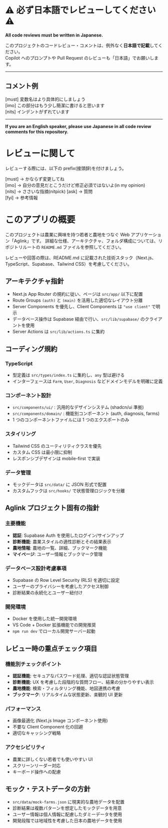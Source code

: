 # ⚠️ 必ず日本語でレビューしてください ⚠️
**All code reviews must be written in Japanese.**

このプロジェクトのコードレビュー・コメントは、例外なく**日本語で記載**してください。  
Copilot へのプロンプトや Pull Request のレビューも「日本語」でお願いします。

---

## コメント例
[must] 変数名はより具体的にしましょう  
[imo] この部分はもう少し簡潔に書けると思います  
[nits] インデントがずれています

---

<!-- 英語併記でさらに強調 -->
**If you are an English speaker, please use Japanese in all code review comments for this repository.**

# レビューに関して

レビューする際には、以下の prefix(接頭辞)を付けましょう。

[must] → かならず変更してね  
[imo] → 自分の意見だとこうだけど修正必須ではないよ(in my opinion)  
[nits] → ささいな指摘(nitpick)
[ask] → 質問  
[fyi] → 参考情報

# このアプリの概要

このプロジェクトは農業に興味を持つ若者と農地をつなぐ Web アプリケーション「Aglink」です。
詳細な仕様、アーキテクチャ、フォルダ構成については、リポジトリルートの `README.md` ファイルを参照してください。

レビューや回答の際は、README.md に記載された技術スタック（Next.js、TypeScript、Supabase、Tailwind CSS）を考慮してください。

## アーキテクチャ指針

- Next.js App Router の規約に従い、ページは `src/app/` 以下に配置
- Route Groups `(auth)` と `(main)` を活用した適切なレイアウト分離
- Server Components を優先し、Client Components は `"use client"` で明示
- データベース操作は Supabase 経由で行い、`src/lib/supabase/` のクライアントを使用
- Server Actions は `src/lib/actions.ts` に集約

## コーディング規約

### TypeScript

- 型定義は `src/types/index.ts` に集約し、`any` 型は避ける
- インターフェースは `Farm`, `User`, `Diagnosis` などドメインモデルを明確に定義

### コンポーネント設計

- `src/components/ui/` : 汎用的なデザインシステム (shadcn/ui 準拠)
- `src/components/domain/` : 機能別コンポーネント (auth, diagnosis, farms)
- 1 つのコンポーネントファイルには 1 つのエクスポートのみ

### スタイリング

- Tailwind CSS のユーティリティクラスを優先
- カスタム CSS は最小限に抑制
- レスポンシブデザインは mobile-first で実装

### データ管理

- モックデータは `src/data/` に JSON 形式で配置
- カスタムフックは `src/hooks/` で状態管理ロジックを分離

## Aglink プロジェクト固有の指針

### 主要機能

- **認証**: Supabase Auth を使用したログイン/サインアップ
- **診断機能**: 農業スタイルの適性診断とその結果表示
- **農地情報**: 農地の一覧、詳細、ブックマーク機能
- **マイページ**: ユーザー情報とブックマーク管理

### データベース設計考慮事項

- Supabase の Row Level Security (RLS) を適切に設定
- ユーザーのプライバシーを考慮したアクセス制御
- 診断結果の永続化とユーザー紐付け

### 開発環境

- Docker を使用した統一開発環境
- VS Code + Docker 拡張機能での開発推奨
- `npm run dev` でローカル開発サーバー起動

## レビュー時の重点チェック項目

### 機能別チェックポイント

- **認証機能**: セキュアなパスワード処理、適切な認証状態管理
- **診断機能**: UX を考慮した段階的な質問フロー、結果の分かりやすい表示
- **農地機能**: 検索・フィルタリング機能、地図連携の考慮
- **ブックマーク**: リアルタイムな状態更新、楽観的 UI 更新

### パフォーマンス

- 画像最適化 (Next.js Image コンポーネント使用)
- 不要な Client Component 化の回避
- 適切なキャッシング戦略

### アクセシビリティ

- 農業に詳しくない若者でも使いやすい UI
- スクリーンリーダー対応
- キーボード操作への配慮

## モック・テストデータの方針

- `src/data/mock-farms.json` に現実的な農地データを配置
- 診断結果は複数パターンを想定したモックデータを用意
- ユーザー情報は個人情報に配慮したダミーデータを使用
- 開発段階では地域性を考慮した日本の農地データを使用
